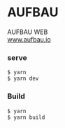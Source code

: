 # AUFBAU
AUFBAU WEB \
www.aufbau.io

### serve

```
$ yarn
$ yarn dev
```

### Build

```
$ yarn
$ yarn build
```
